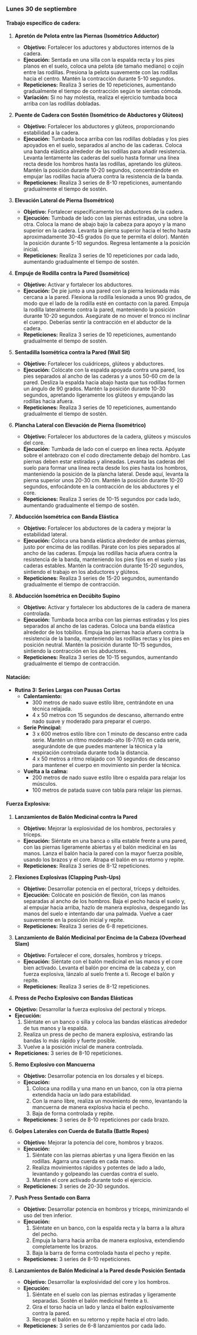 
### Lunes 30 de septiembre

#### Trabajo específico de cadera:
1. **Apretón de Pelota entre las Piernas (Isométrico Adductor)**
   - **Objetivo:** Fortalecer los aductores y abductores internos de la cadera.
   - **Ejecución:** Sentada en una silla con la espalda recta y los pies planos en el suelo, coloca una pelota (de tamaño mediano) o cojín entre las rodillas. Presiona la pelota suavemente con las rodillas hacia el centro. Mantén la contracción durante 5-10 segundos.
   - **Repeticiones:** Realiza 3 series de 10 repeticiones, aumentando gradualmente el tiempo de contracción según te sientas cómoda.
   - **Variación:** Si no hay molestia, realiza el ejercicio tumbada boca arriba con las rodillas dobladas.

2. **Puente de Cadera con Sostén (Isométrico de Abductores y Glúteos)**
   - **Objetivo:** Fortalecer los abductores y glúteos, proporcionando estabilidad a la cadera.
   - **Ejecución:** Tumbada boca arriba con las rodillas dobladas y los pies apoyados en el suelo, separados al ancho de las caderas. Coloca una banda elástica alrededor de las rodillas para añadir resistencia. Levanta lentamente las caderas del suelo hasta formar una línea recta desde los hombros hasta las rodillas, apretando los glúteos. Mantén la posición durante 10-20 segundos, concentrándote en empujar las rodillas hacia afuera contra la resistencia de la banda.
   - **Repeticiones:** Realiza 3 series de 8-10 repeticiones, aumentando gradualmente el tiempo de sostén.

3. **Elevación Lateral de Pierna (Isométrico)**
   - **Objetivo:** Fortalecer específicamente los abductores de la cadera.
   - **Ejecución:** Tumbada de lado con las piernas estiradas, una sobre la otra. Coloca la mano de abajo bajo la cabeza para apoyo y la mano superior en la cadera. Levanta la pierna superior hacia el techo hasta aproximadamente 30-45 grados (lo que te permita el dolor). Mantén la posición durante 5-10 segundos. Regresa lentamente a la posición inicial.
   - **Repeticiones:** Realiza 3 series de 10 repeticiones por cada lado, aumentando gradualmente el tiempo de sostén.

4. **Empuje de Rodilla contra la Pared (Isométrico)**
   - **Objetivo:** Activar y fortalecer los abductores.
   - **Ejecución:** De pie junto a una pared con la pierna lesionada más cercana a la pared. Flexiona la rodilla lesionada a unos 90 grados, de modo que el lado de la rodilla esté en contacto con la pared. Empuja la rodilla lateralmente contra la pared, manteniendo la posición durante 10-20 segundos. Asegúrate de no mover el tronco ni inclinar el cuerpo. Deberías sentir la contracción en el abductor de la cadera.
   - **Repeticiones:** Realiza 3 series de 10 repeticiones, aumentando gradualmente el tiempo de sostén.

5. **Sentadilla Isométrica contra la Pared (Wall Sit)**
   - **Objetivo:** Fortalecer los cuádriceps, glúteos y abductores.
   - **Ejecución:** Colócate con la espalda apoyada contra una pared, los pies separados al ancho de las caderas y a unos 50-60 cm de la pared. Desliza la espalda hacia abajo hasta que tus rodillas formen un ángulo de 90 grados. Mantén la posición durante 10-30 segundos, apretando ligeramente los glúteos y empujando las rodillas hacia afuera.
   - **Repeticiones:** Realiza 3 series de 10 repeticiones, aumentando gradualmente el tiempo de sostén.

6. **Plancha Lateral con Elevación de Pierna (Isométrico)**
   - **Objetivo:** Fortalecer los abductores de la cadera, glúteos y músculos del core.
   - **Ejecución:** Tumbada de lado con el cuerpo en línea recta. Apóyate sobre el antebrazo con el codo directamente debajo del hombro. Las piernas deben estar estiradas y alineadas. Levanta las caderas del suelo para formar una línea recta desde los pies hasta los hombros, manteniendo la posición de la plancha lateral. Desde aquí, levanta la pierna superior unos 20-30 cm. Mantén la posición durante 10-20 segundos, enfocándote en la contracción de los abductores y el core.
   - **Repeticiones:** Realiza 3 series de 10-15 segundos por cada lado, aumentando gradualmente el tiempo de sostén.

7. **Abducción Isométrica con Banda Elástica**
   - **Objetivo:** Fortalecer los abductores de la cadera y mejorar la estabilidad lateral.
   - **Ejecución:** Coloca una banda elástica alrededor de ambas piernas, justo por encima de las rodillas. Párate con los pies separados al ancho de las caderas. Empuja las rodillas hacia afuera contra la resistencia de la banda, manteniendo los pies fijos en el suelo y las caderas estables. Mantén la contracción durante 15-20 segundos, sintiendo el trabajo en los abductores y glúteos.
   - **Repeticiones:** Realiza 3 series de 15-20 segundos, aumentando gradualmente el tiempo de contracción.

8. **Abducción Isométrica en Decúbito Supino**
   - **Objetivo:** Activar y fortalecer los abductores de la cadera de manera controlada.
   - **Ejecución:** Tumbada boca arriba con las piernas estiradas y los pies separados al ancho de las caderas. Coloca una banda elástica alrededor de los tobillos. Empuja las piernas hacia afuera contra la resistencia de la banda, manteniendo las rodillas rectas y los pies en posición neutral. Mantén la posición durante 10-15 segundos, sintiendo la contracción en los abductores.
   - **Repeticiones:** Realiza 3 series de 10-15 segundos, aumentando gradualmente el tiempo de contracción.

#### Natación:
- **Rutina 3: Series Largas con Pausas Cortas**
  - **Calentamiento:**
    - 300 metros de nado suave estilo libre, centrándote en una técnica relajada.
    - 4 x 50 metros con 15 segundos de descanso, alternando entre nado suave y moderado para preparar el cuerpo.
  - **Serie Principal:**
    - 3 x 600 metros estilo libre con 1 minuto de descanso entre cada serie. Mantén un ritmo moderado-alto (6-7/10) en cada serie, asegurándote de que puedes mantener la técnica y la respiración controlada durante toda la distancia.
    - 4 x 50 metros a ritmo relajado con 10 segundos de descanso para mantener el cuerpo en movimiento sin perder la técnica.
  - **Vuelta a la calma:**
    - 200 metros de nado suave estilo libre o espalda para relajar los músculos.
    - 100 metros de patada suave con tabla para relajar las piernas.

#### Fuerza Explosiva:
1. **Lanzamientos de Balón Medicinal contra la Pared**
   - **Objetivo:** Mejorar la explosividad de los hombros, pectorales y tríceps.
   - **Ejecución:** Siéntate en una banca o silla estable frente a una pared, con las piernas ligeramente abiertas y el balón medicinal en las manos. Lanza el balón hacia la pared con la mayor fuerza posible, usando los brazos y el core. Atrapa el balón en su retorno y repite.
   - **Repeticiones:** Realiza 3 series de 8-12 repeticiones.

2. **Flexiones Explosivas (Clapping Push-Ups)**
   - **Objetivo:** Desarrollar potencia en el pectoral, tríceps y deltoides.
   - **Ejecución:** Colócate en posición de flexión, con las manos separadas al ancho de los hombros. Baja el pecho hacia el suelo y, al empujar hacia arriba, hazlo de manera explosiva, despegando las manos del suelo e intentando dar una palmada. Vuelve a caer suavemente en la posición inicial y repite.
   - **Repeticiones:** Realiza 3 series de 6-8 repeticiones.

3. **Lanzamiento de Balón Medicinal por Encima de la Cabeza (Overhead Slam)**
   - **Objetivo:** Fortalecer el core, dorsales, hombros y tríceps.
   - **Ejecución:** Siéntate con el balón medicinal en las manos y el core bien activado. Levanta el balón por encima de la cabeza y, con fuerza explosiva, lánzalo al suelo frente a ti. Recoge el balón y repite.
   - **Repeticiones:** Realiza 3 series de 8-12 repeticiones.

4. **Press de Pecho Explosivo con Bandas Elásticas**
- **Objetivo:** Desarrollar la fuerza explosiva del pectoral y tríceps.
- **Ejecución:**
  1. Siéntate en un banco o silla y coloca las bandas elásticas alrededor de tus manos y la espalda.
  2. Realiza un press de pecho de manera explosiva, estirando las bandas lo más rápido y fuerte posible.
  3. Vuelve a la posición inicial de manera controlada.
- **Repeticiones:** 3 series de 8-10 repeticiones.
5. **Remo Explosivo con Mancuerna**
   - **Objetivo:** Desarrollar potencia en los dorsales y el bíceps.
   - **Ejecución:**
     1. Coloca una rodilla y una mano en un banco, con la otra pierna extendida hacia un lado para estabilidad.
     2. Con la mano libre, realiza un movimiento de remo, levantando la mancuerna de manera explosiva hacia el pecho.
     3. Baja de forma controlada y repite.
   - **Repeticiones:** 3 series de 8-10 repeticiones por cada brazo.

6. **Golpes Laterales con Cuerda de Batalla (Battle Ropes)**
   - **Objetivo:** Mejorar la potencia del core, hombros y brazos.
   - **Ejecución:**
     1. Siéntate con las piernas abiertas y una ligera flexión en las rodillas. Agarra una cuerda en cada mano.
     2. Realiza movimientos rápidos y potentes de lado a lado, levantando y golpeando las cuerdas contra el suelo.
     3. Mantén el core activado durante todo el ejercicio.
   - **Repeticiones:** 3 series de 20-30 segundos.

7. **Push Press Sentado con Barra**
   - **Objetivo:** Desarrollar potencia en hombros y tríceps, minimizando el uso del tren inferior.
   - **Ejecución:**
     1. Siéntate en un banco, con la espalda recta y la barra a la altura del pecho.
     2. Empuja la barra hacia arriba de manera explosiva, extendiendo completamente los brazos.
     3. Baja la barra de forma controlada hasta el pecho y repite.
   - **Repeticiones:** 3 series de 8-10 repeticiones.

8. **Lanzamientos de Balón Medicinal a la Pared desde Posición Sentada**
   - **Objetivo:** Desarrollar la explosividad del core y los hombros.
   - **Ejecución:**
     1. Siéntate en el suelo con las piernas estiradas y ligeramente separadas. Sostén el balón medicinal frente a ti.
     2. Gira el torso hacia un lado y lanza el balón explosivamente contra la pared.
     3. Recoge el balón en su retorno y repite hacia el otro lado.
   - **Repeticiones:** 3 series de 6-8 lanzamientos por cada lado.
